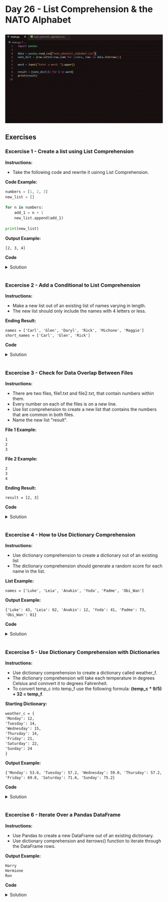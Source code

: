 # Day 26 - List Comprehension & the NATO Alphabet
## <NATO Phonetic Alphabet>

![](nato_alphabet.gif)

## Exercises
### Excercise 1 - Create a list using List Comprehension
**Instructions:**
- Take the following code and rewrite it usinng List Comprehension.

**Code Example:**
```Python
numbers = [1, 2, 3]
new_list = []

for n in numbers:
    add_1 = n + 1
    new_list.append(add_1)

print(new_list)
```

**Output Example:**
```
[2, 3, 4]
```

**Code**
<details><summary>Solution</summary>
<p>

```Python
numbers = [1, 2, 3]
new_list = [n + 1 for n in numbers]
print(new_list)
```

</p>
</details>

#

### Excercise 2 - Add a Conditional to List Comprehension
**Instructions:**
- Make a new list out of an existing list of names varying in length.
- The new list should only include the names with 4 letters or less.

**Ending Result:**
```
names = ['Carl', 'Glen', 'Daryl', 'Rick', 'Michone', 'Maggie']
short_names = ['Carl', 'Glen', 'Rick']
```

**Code**
<details><summary>Solution</summary>
<p>

```Python
names = ['Carl', 'Glen', 'Daryl', 'Rick', 'Michone', 'Maggie']
short_names = [i for i in names if len(i) < 5]
```

</p>
</details>

#

### Excercise 3 - Check for Data Overlap Between Files
**Instructions:**
- There are two files, file1.txt and file2.txt, that contain numbers within them.
- Every number on each of the files is on a new line.
- Use list comprehension to create a new list that contains the numbers that are common in both files.
- Name the new list "result".

**File 1 Example:**
```
1
2
3
```

**File 2 Example:**
```
2
3
4
```

**Ending Result:**
```
result = [2, 3]
```

**Code**
<details><summary>Solution</summary>
<p>

```Python
with open("file1.txt") as f1:
    list1 = f1.readlines()
    
with open("file2.txt") as f2:
    list2 = f2.readlines()
    
result = [int(n) for n in list1 if n in list2]

print(result)
```

</p>
</details>

#

### Excercise 4 - How to Use Dictionary Comprehension
**Instructions:**
- Use dictionary comprehension to create a dictionary out of an existing list
- The dictionary comprehension should generate a random score for each name in the list.

**List Example:**
```
names = ['Luke', 'Leia', 'Anakin', 'Yoda', 'Padme', 'Obi_Wan']
```

**Output Example:**
```
{'Luke': 43, 'Leia': 62, 'Anakin': 12, 'Yoda': 41, 'Padme': 73, 'Obi_Wan': 81}
```

**Code**
<details><summary>Solution</summary>
<p>

```Python
import random

names = ['Luke', 'Leia', 'Anakin', 'Yoda', 'Padme', 'Obi_Wan']
character_scores = {character:random.randint(1, 100) for character in names}
print(character_scores)
```

</p>
</details>

#

### Excercise 5 - Use Dictionary Comprehension with Dictionaries
**Instructions:**
- Use dictionary comprehension to create a dictionary called weather_f.
- The dictionary comprehension will take each temperature in degrees Celsius and connvert it to degrees Fahrenheit.
- To convert temp_c into temp_f use the following formula: **(temp_c * 9/5) + 32 = temp_f**.
  

**Starting Dictionary:**
```
weather_c = {
'Monday': 12,
'Tuesday': 14,
'Wednesday': 15,
'Thursday': 14,
'Friday': 21,
'Saturday': 22,
'Sunday': 24
}
```

**Output Example:**
```
{'Monday': 53.6, 'Tuesday': 57.2, 'Wednesday': 59.0, 'Thursday': 57.2, 'Friday': 69.8, 'Saturday': 71.6, 'Sunday': 75.2}
```

**Code**
<details><summary>Solution</summary>
<p>

```Python
weather_c = eval(input("Input: "))

weather_f = {day:(temp_c * 9/5) + 32 for (day, temp_c) in weather_c.items()}
print(weather_f)
```

</p>
</details>

#

### Excercise 6 - Iterate Over a Pandas DataFrame
**Instructions:**
- Use Pandas to create a new DataFrame out of an existing dictionary.
- Use dictionary comprehension and iterrows() function to iterate through the DataFrame rows.

**Output Example:**
```
Harry
Hermione
Ron
```

**Code**
<details><summary>Solution</summary>
<p>

```Python
student_dict = {
    'student': ['Harry', 'Hermione', 'Ron'],
    'points': [76, 98, 56]
}

import pandas

student_data_frame = pandas.DataFrame(student_dict)

for (index, row) in student_data_frame.iterrows():
    print(row.student) 
```

</p>
</details>

#
